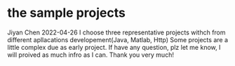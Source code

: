 # the sample projects
Jiyan Chen 2022-04-26
I choose three representative projects withch from  different apllacations developement(Java, Matlab, Http)
Some projects are a little complex due as early project. If have any question, plz let me know, I will proived as much infro as I can.
 Thank you very much!
